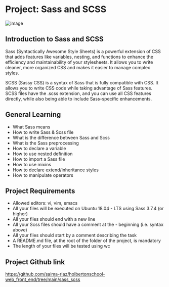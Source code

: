 # Project: Sass and SCSS
![image](https://github.com/user-attachments/assets/53d3a214-cf9a-4d42-a005-01ace9818a40)

## Introduction to Sass and SCSS
Sass (Syntactically Awesome Style Sheets) is a powerful extension of CSS that adds features like variables, nesting, and functions to enhance the efficiency and maintainability of your stylesheets. It allows you to write cleaner, more organized CSS and makes it easier to manage complex styles.

SCSS (Sassy CSS) is a syntax of Sass that is fully compatible with CSS. It allows you to write CSS code while taking advantage of Sass features. SCSS files have the .scss extension, and you can use all CSS features directly, while also being able to include Sass-specific enhancements.

## General Learning 

- What Sass means
- How to write Sass & Scss file
- What is the difference between Sass and Scss
- What is the Sass preprocessing
- How to declare a variable
- How to use nested definition
- How to import a Sass file
- How to use mixins
- How to declare extend/inheritance styles
- How to manipulate operators

## Project Requirements

- Allowed editors: vi, vim, emacs
- All your files will be executed on Ubuntu 18.04 - LTS using Sass 3.7.4 (or higher)
- All your files should end with a new line
- All your Scss files should have a comment at the - beginning (i.e. syntax above)
- All your files should start by a comment describing the task
- A README.md file, at the root of the folder of the project, is mandatory
- The length of your files will be tested using wc

## Project Github link

https://github.com/saima-riaz/holbertonschool-web_front_end/tree/main/sass_scss
